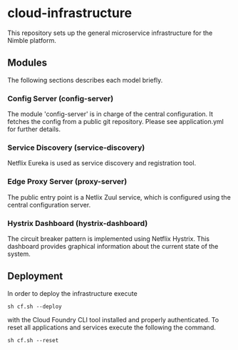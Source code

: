 # cloud-infrastructure
This repository sets up the general microservice infrastructure for the Nimble platform.

## Modules
The following sections describes each model briefly.

### Config Server (config-server)
The module 'config-server' is in charge of the central configuration. It fetches the config from a public git repository.
Please see application.yml for further details.

### Service Discovery (service-discovery)
Netflix Eureka is used as service discovery and registration tool.

### Edge Proxy Server (proxy-server)
The public entry point is a Netlix Zuul service, which is configured using the central configuration server.

### Hystrix Dashboard (hystrix-dashboard)
The circuit breaker pattern is implemented using Netflix Hystrix. This dashboard provides graphical information about the current state of the system.

## Deployment

In order to deploy the infrastructure execute 
```shell
sh cf.sh --deploy
```
with the Cloud Foundry CLI tool installed and properly authenticated.
To reset all applications and services execute the following the command.
```shell
sh cf.sh --reset
```